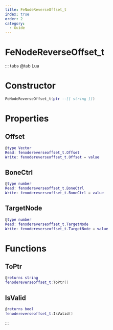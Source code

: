 ```yaml
---
title: FeNodeReverseOffset_t
index: true
order: 2
category:
  - Guide
---
```


# FeNodeReverseOffset_t

::: tabs
@tab Lua
# Constructor
```lua
FeNodeReverseOffset_t(ptr --[[ string ]])
```
# Properties
## Offset 
```lua
@type Vector
Read: fenodereverseoffset_t.Offset
Write: fenodereverseoffset_t.Offset = value
```
## BoneCtrl 
```lua
@type number
Read: fenodereverseoffset_t.BoneCtrl
Write: fenodereverseoffset_t.BoneCtrl = value
```
## TargetNode 
```lua
@type number
Read: fenodereverseoffset_t.TargetNode
Write: fenodereverseoffset_t.TargetNode = value
```
# Functions
## ToPtr
```lua
@returns string
fenodereverseoffset_t:ToPtr()
```
## IsValid
```lua
@returns bool
fenodereverseoffset_t:IsValid()
```

:::